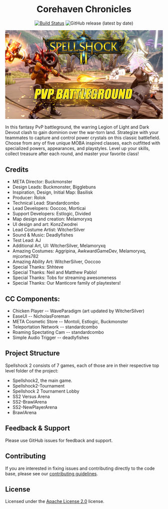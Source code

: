<div align="center">

# Corehaven Chronicles

[![Build Status](https://github.com/Core-Team-META/Spellshock-2/workflows/CI/badge.svg)](https://github.com/Core-Team-META/Spellshock-2/actions/workflows/ci.yml?query=workflow%3ACI%29)
![GitHub release (latest by date)](https://img.shields.io/github/v/release/Core-Team-META/Spellshock-2?style=plastic)

[![](Screenshots/banner.jpg)](https://www.coregames.com/games/f8b143/spellshock-2)

</div>

In this fantasy PvP battleground, the warring Legion of Light and Dark Devout clash to gain dominion over the war-torn land. Strategize with your teammates to capture and control power crystals on this classic battlefield. Choose from any of five unique MOBA inspired classes, each outfitted with specialized powers, appearances, and playstyles. Level up your skills, collect treasure after each round, and master your favorite class!

## Credits

- META Director: Buckmonster
- Design Leads: Buckmonster, Bigglebuns
- Inspiration, Design, Initial Map: Basilisk
- Producer: Rolok
- Technical Lead: Standardcombo
- Lead Developers: Ooccoo, Morticai
- Support Developers: Estlogic, Divided
- Map design and creation: Melamoryxq
- UI design and art: KonzZwodrei
- Lead Costume Artist: WitcherSilver
- Sound & Music: Deadlyfishes
- Test Lead: AJ
- Additional Art, UI: WitcherSilver, Melamoryxq
- Amazing Costumes: Aggripina, AwkwardGameDev, Melamoryxq, mjcortes782
- Amazing Ability Art: WitcherSilver, Ooccoo
- Special Thanks: Shhteve
- Special Thanks: Neil and Matthew Pablo!
- Special Thanks: Tobs for streaming awesomeness
- Special Thanks: Our Manticore family of playtesters!

## CC Components:
- Chicken Player -- WaveParadigm (art updated by WitcherSilver)
- EaseUI -- NicholasForeman
- META Cosmetic Store -- Montoli, Estlogic, Buckmonster
- Teleportation Network -- standardcombo
- Roaming Spectating Cam  -- standardcombo
- Simple Audio Trigger -- deadlyfishes

## Project Structure

Spellshock 2 consists of 7 games, each of those are in their respective top level folder of the project:

- Spellshock2, the main game.
- Spellshock2-Tournament
- Spellshock 2 Tournament Lobby
- SS2 Versus Arena
- SS2-BrawlArena
- SS2-NewPlayerArena
- BrawlArena

## Feedback & Support

Please use GitHub issues for feedback and support.

## Contributing

If you are interested in fixing issues and contributing directly to the code base, please see our [contributing guidelines](CONTRIBUTING.md).

## License

Licensed under the [Apache License 2.0](LICENSE) license.
